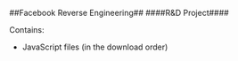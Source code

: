 ##Facebook Reverse Engineering##
####R&D Project####

Contains:
- JavaScript files (in the download order)

